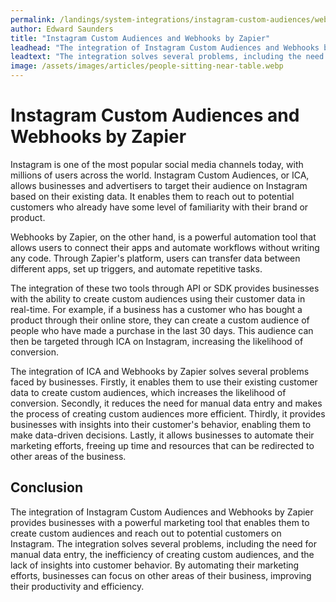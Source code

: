 ```yaml
---
permalink: /landings/system-integrations/instagram-custom-audiences/webhooks-by-zapier
author: Edward Saunders
title: "Instagram Custom Audiences and Webhooks by Zapier"
leadhead: "The integration of Instagram Custom Audiences and Webhooks by Zapier provides businesses with a powerful marketing tool that enables them to create custom audiences and reach out to potential customers on Instagram"
leadtext: "The integration solves several problems, including the need for manual data entry, the inefficiency of creating custom audiences, and the lack of insights into customer behavior. By automating their marketing efforts, businesses can focus on other areas of their business, improving their productivity and efficiency."
image: /assets/images/articles/people-sitting-near-table.webp
---
```

<div class="arttext">	<h1>Instagram Custom Audiences and Webhooks by Zapier</h1>
	<p>Instagram is one of the most popular social media channels today, with millions of users across the world. Instagram Custom Audiences, or ICA, allows businesses and advertisers to target their audience on Instagram based on their existing data. It enables them to reach out to potential customers who already have some level of familiarity with their brand or product.</p>
	<p>Webhooks by Zapier, on the other hand, is a powerful automation tool that allows users to connect their apps and automate workflows without writing any code. Through Zapier's platform, users can transfer data between different apps, set up triggers, and automate repetitive tasks.</p>
	<p>The integration of these two tools through API or SDK provides businesses with the ability to create custom audiences using their customer data in real-time. For example, if a business has a customer who has bought a product through their online store, they can create a custom audience of people who have made a purchase in the last 30 days. This audience can then be targeted through ICA on Instagram, increasing the likelihood of conversion.</p>
	<p>The integration of ICA and Webhooks by Zapier solves several problems faced by businesses. Firstly, it enables them to use their existing customer data to create custom audiences, which increases the likelihood of conversion. Secondly, it reduces the need for manual data entry and makes the process of creating custom audiences more efficient. Thirdly, it provides businesses with insights into their customer's behavior, enabling them to make data-driven decisions. Lastly, it allows businesses to automate their marketing efforts, freeing up time and resources that can be redirected to other areas of the business.</p>
	<h2>Conclusion</h2>
	<p>The integration of Instagram Custom Audiences and Webhooks by Zapier provides businesses with a powerful marketing tool that enables them to create custom audiences and reach out to potential customers on Instagram. The integration solves several problems, including the need for manual data entry, the inefficiency of creating custom audiences, and the lack of insights into customer behavior. By automating their marketing efforts, businesses can focus on other areas of their business, improving their productivity and efficiency. </p>
</div>